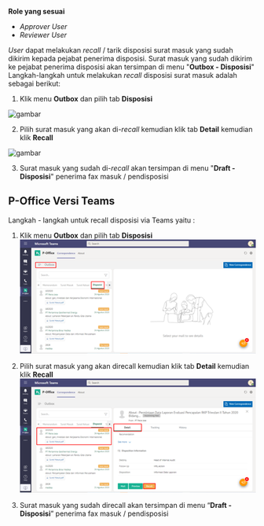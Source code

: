**Role yang sesuai**

- *Approver User*
- *Reviewer User*

_User_ dapat melakukan _recall_ / tarik disposisi surat masuk yang sudah dikirim kepada pejabat penerima disposisi. Surat masuk yang sudah dikirim ke pejabat penerima disposisi akan tersimpan di menu "**Outbox - Disposisi**" Langkah-langkah untuk melakukan _recall_ disposisi surat masuk adalah sebagai berikut:

1.    Klik menu **Outbox** dan pilih tab **Disposisi**

![gambar](SC_SuratMasuk/SM44.png)

2.    Pilih surat masuk yang akan di-_recall_ kemudian klik tab **Detail** kemudian klik **Recall**

![gambar](SC_SuratMasuk/SM45.png)

3.    Surat masuk yang sudah di-_recall_ akan tersimpan di menu "**Draft - Disposisi**" penerima fax masuk / pendisposisi


## **P-Office Versi Teams**

Langkah - langkah untuk recall disposisi via Teams yaitu :

1.    Klik menu **Outbox** dan pilih tab **Disposisi**
![gambar](SuratMasuk/SM_Teams/SM47.png)

2.    Pilih surat masuk yang akan direcall kemudian klik tab **Detail** kemudian klik **Recall**
![gambar](SuratMasuk/SM_Teams/SM48.png)


3.    Surat masuk yang sudah direcall akan tersimpan di menu “**Draft - Disposisi**” penerima fax masuk / pendisposisi
